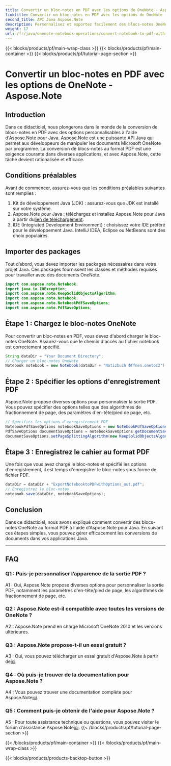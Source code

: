 ```yaml
---
title: Convertir un bloc-notes en PDF avec les options de OneNote - Aspose.Note
linktitle: Convertir un bloc-notes en PDF avec les options de OneNote - Aspose.Note
second_title: API Java Aspose.Note
description: Personnalisez et exportez facilement des blocs-notes OneNote au format PDF ! Aspose.Note pour Java gère le gros du travail. Guide étape par étape inclus ! #OneNote #Java #Aspose
weight: 17
url: /fr/java/onenote-notebook-operations/convert-notebook-to-pdf-with-options/
---
```


{{< blocks/products/pf/main-wrap-class >}}
{{< blocks/products/pf/main-container >}}
{{< blocks/products/pf/tutorial-page-section >}}

# Convertir un bloc-notes en PDF avec les options de OneNote - Aspose.Note

## Introduction

Dans ce didacticiel, nous plongerons dans le monde de la conversion de blocs-notes en PDF avec des options personnalisables à l'aide d'Aspose.Note pour Java. Aspose.Note est une puissante API Java qui permet aux développeurs de manipuler les documents Microsoft OneNote par programme. La conversion de blocs-notes au format PDF est une exigence courante dans diverses applications, et avec Aspose.Note, cette tâche devient rationalisée et efficace.

## Conditions préalables

Avant de commencer, assurez-vous que les conditions préalables suivantes sont remplies :

1. Kit de développement Java (JDK) : assurez-vous que JDK est installé sur votre système.
2. Aspose.Note pour Java : téléchargez et installez Aspose.Note pour Java à partir du[lien de téléchargement](https://releases.aspose.com/note/java/).
3. IDE (Integrated Development Environment) : choisissez votre IDE préféré pour le développement Java. IntelliJ IDEA, Eclipse ou NetBeans sont des choix populaires.

## Importer des packages

Tout d’abord, vous devez importer les packages nécessaires dans votre projet Java. Ces packages fournissent les classes et méthodes requises pour travailler avec des documents OneNote.

```java
import com.aspose.note.Notebook;
import java.io.IOException;
import com.aspose.note.KeepSolidObjectsAlgorithm;
import com.aspose.note.Notebook;
import com.aspose.note.NotebookPdfSaveOptions;
import com.aspose.note.PdfSaveOptions;
```

## Étape 1 : Chargez le bloc-notes OneNote

Pour convertir un bloc-notes en PDF, vous devez d'abord charger le bloc-notes OneNote. Assurez-vous que le chemin d'accès au fichier notebook est correctement spécifié.

```java
String dataDir = "Your Document Directory";
// Charger un bloc-notes OneNote
Notebook notebook = new Notebook(dataDir + "Notizbuch �ffnen.onetoc2");
```

## Étape 2 : Spécifier les options d'enregistrement PDF

Aspose.Note propose diverses options pour personnaliser la sortie PDF. Vous pouvez spécifier des options telles que des algorithmes de fractionnement de page, des paramètres d'en-tête/pied de page, etc.

```java
// Spécifier les options d'enregistrement PDF
NotebookPdfSaveOptions notebookSaveOptions = new NotebookPdfSaveOptions();
PdfSaveOptions documentSaveOptions = notebookSaveOptions.getDocumentSaveOptions();
documentSaveOptions.setPageSplittingAlgorithm(new KeepSolidObjectsAlgorithm());
```

## Étape 3 : Enregistrez le cahier au format PDF

Une fois que vous avez chargé le bloc-notes et spécifié les options d'enregistrement, il est temps d'enregistrer le bloc-notes sous forme de fichier PDF.

```java
dataDir = dataDir + "ExportNotebooktoPDFwithOptions_out.pdf";
// Enregistrez le bloc-notes
notebook.save(dataDir, notebookSaveOptions);
```

## Conclusion

Dans ce didacticiel, nous avons expliqué comment convertir des blocs-notes OneNote au format PDF à l'aide d'Aspose.Note pour Java. En suivant ces étapes simples, vous pouvez gérer efficacement les conversions de documents dans vos applications Java.

---

## FAQ

### Q1 : Puis-je personnaliser l’apparence de la sortie PDF ?

A1 : Oui, Aspose.Note propose diverses options pour personnaliser la sortie PDF, notamment les paramètres d'en-tête/pied de page, les algorithmes de fractionnement de page, etc.

### Q2 : Aspose.Note est-il compatible avec toutes les versions de OneNote ?

A2 : Aspose.Note prend en charge Microsoft OneNote 2010 et les versions ultérieures.

### Q3 : Aspose.Note propose-t-il un essai gratuit ?

 A3 : Oui, vous pouvez télécharger un essai gratuit d'Aspose.Note à partir de[ici](https://releases.aspose.com/).

### Q4 : Où puis-je trouver de la documentation pour Aspose.Note ?

 A4 : Vous pouvez trouver une documentation complète pour Aspose.Note[ici](https://reference.aspose.com/note/java/).

### Q5 : Comment puis-je obtenir de l'aide pour Aspose.Note ?

 A5 : Pour toute assistance technique ou questions, vous pouvez visiter le forum d'assistance Aspose.Note[ici](https://forum.aspose.com/c/note/28).
{{< /blocks/products/pf/tutorial-page-section >}}

{{< /blocks/products/pf/main-container >}}
{{< /blocks/products/pf/main-wrap-class >}}

{{< blocks/products/products-backtop-button >}}
